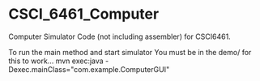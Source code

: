 # CSCI_6461_Computer
Computer Simulator Code (not including assembler) for CSCI6461. 

To run the main method and start simulator
You must be in the demo/ for this to work...
mvn exec:java -Dexec.mainClass="com.example.ComputerGUI"
